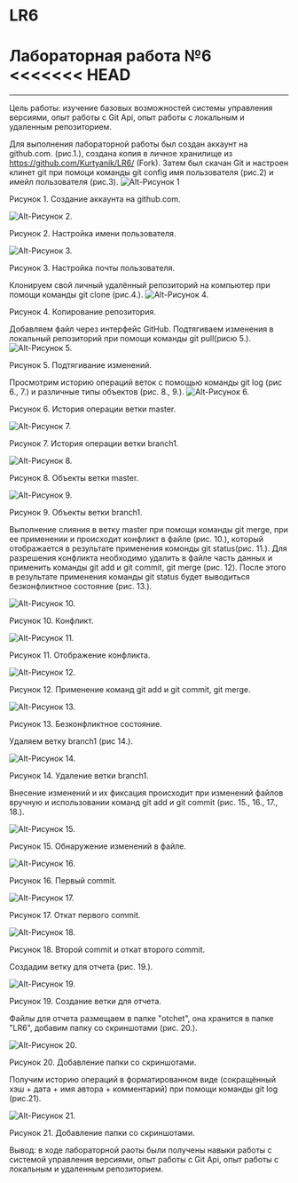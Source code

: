 # LR6
Лабораторная работа №6
<<<<<<< HEAD
=======
____

Цель работы: изучение базовых возможностей системы управления версиями, опыт работы с Git Api, опыт работы с локальным и
удаленным репозиторием. 

Для выполнения лабораторной работы был создан аккаунт на github.com. (рис.1.), создана копия в личное хранилище из https://github.com/Kurtyanik/LR6/ (Fork).  Затем был скачан Git и настроен клинет git при помоци команды git config имя пользователя (рис.2) и имейл пользователя (рис.3).
![Alt-Рисунок 1](https://github.com/inyjasha/LR6/blob/branchotchet/otchet/1.jpg "1")

 Рисунок 1. Создание аккаунта на github.com.

![Alt-Рисунок 2.](https://github.com/inyjasha/LR6/blob/branchotchet/otchet/2.jpg "2")

 Рисунок 2. Настройка имени пользователя.
 
 ![Alt-Рисунок 3.](https://github.com/inyjasha/LR6/blob/branchotchet/otchet/3.jpg "3")
 
  Рисунок 3. Настройка почты пользователя.

Клонируем свой личный удалённый репозиторий на компьютер при помощи команды git clone (рис.4.).
![Alt-Рисунок 4.](https://github.com/inyjasha/LR6/blob/branchotchet/otchet/4.jpg "4")

Рисунок 4. Копирование репозитория.

Добавляем файл через интерфейс GitHub. Подтягиваем изменения в локальный репозиторий при помощи команды git pull(рисю 5.). 
![Alt-Рисунок 5.](https://github.com/inyjasha/LR6/blob/branchotchet/otchet/5.jpg "5")

Рисунок 5. Подтягивание изменений.

Просмотрим историю операций веток с помощью команды git log (рис 6., 7.) и различные типы объектов (рис. 8., 9.). 
![Alt-Рисунок 6.](https://github.com/inyjasha/LR6/blob/branchotchet/otchet/6.jpg "6")

Рисунок 6. История операции ветки master.

![Alt-Рисунок 7.](https://github.com/inyjasha/LR6/blob/branchotchet/otchet/7.jpg "7")

Рисунок 7. История операции ветки branch1.

![Alt-Рисунок 8.](https://github.com/inyjasha/LR6/blob/branchotchet/otchet/8.jpg "8")

Рисунок 8. Объекты ветки master.

![Alt-Рисунок 9.](https://github.com/inyjasha/LR6/blob/branchotchet/otchet/9.jpg "9")

Рисунок 9. Объекты ветки branch1.

Выполнение слияния в ветку master при помощи команды git merge, при ее применении и происходит конфликт в файле (рис. 10.), который отображается в результате применения комонды git status(рис. 11.). Для разрешения конфликта необходимо удалить в файле часть данных и применить команды git add и git commit, git merge (рис. 12). После этого в результате применения команды git status будет выводиться безконфликтное состояние (рис. 13.). 

![Alt-Рисунок 10.](https://github.com/inyjasha/LR6/blob/branchotchet/otchet/10.jpg "10")

Рисунок 10. Конфликт.

![Alt-Рисунок 11.](https://github.com/inyjasha/LR6/blob/branchotchet/otchet/11.jpg "11")

Рисунок 11. Отображение конфликта.

![Alt-Рисунок 12.](https://github.com/inyjasha/LR6/blob/branchotchet/otchet/13.jpg "12")

Рисунок 12. Применение команд git add и git commit, git merge.

![Alt-Рисунок 13.](https://github.com/inyjasha/LR6/blob/branchotchet/otchet/12.jpg "13")

Рисунок 13. Безконфликтное состояние.

Удаляем ветку branch1 (рис 14.).

![Alt-Рисунок 14.](https://github.com/inyjasha/LR6/blob/branchotchet/otchet/14.jpg "14")

Рисунок 14. Удаление ветки branch1. 

Внесение изменений и их фиксация происходит при изменений файлов вручную и использовании команд git add и git commit (рис. 15., 16., 17., 18.). 

![Alt-Рисунок 15.](https://github.com/inyjasha/LR6/blob/branchotchet/otchet/15.jpg "15")

Рисунок 15. Обнаружение изменений в файле. 

![Alt-Рисунок 16.](https://github.com/inyjasha/LR6/blob/branchotchet/otchet/16.jpg "16")

Рисунок 16. Первый commit. 

![Alt-Рисунок 17.](https://github.com/inyjasha/LR6/blob/branchotchet/otchet/17.jpg "17")

Рисунок 17. Откат первого commit. 

![Alt-Рисунок 18.](https://github.com/inyjasha/LR6/blob/branchotchet/otchet/18.jpg "18")

Рисунок 18. Второй commit и откат второго commit. 

Создадим ветку для отчета (рис. 19.).

![Alt-Рисунок 19.](https://github.com/inyjasha/LR6/blob/branchotchet/otchet/19.jpg "19")

Рисунок 19. Создание ветки для отчета. 

Файлы для отчета размещаем в папке "otchet", она хранится в папке "LR6", добавим папку со скриншотами (рис. 20.).

![Alt-Рисунок 20.](https://github.com/inyjasha/LR6/blob/branchotchet/otchet/20.jpg "20")

Рисунок 20. Добавление папки со скриншотами. 

Получим историю операций в форматированном виде (сокращённый хэш + дата + имя автора + комментарий) при помощи команды git log (рис.21).

![Alt-Рисунок 21.](https://github.com/inyjasha/LR6/blob/branchotchet/otchet/21.jpg "21")

Рисунок 21. Добавление папки со скриншотами. 

Вывод: в ходе лабораторной раоты были получены навыки работы с системой управления версиями, опыт работы с Git Api, опыт работы с локальным и
удаленным репозиторием. 
